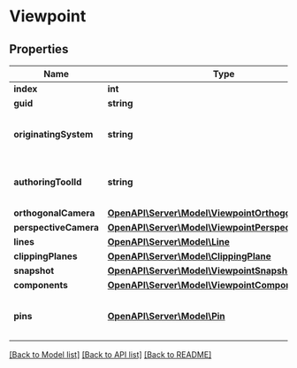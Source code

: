 # Viewpoint

## Properties
Name | Type | Description | Notes
------------ | ------------- | ------------- | -------------
**index** | **int** |  | [optional] 
**guid** | **string** |  | [optional] 
**originatingSystem** | **string** | Name of the system in which the viewpoint is originated | [optional] 
**authoringToolId** | **string** | System specific identifier of the viewpoint in the originating BIM tool | [optional] 
**orthogonalCamera** | [**OpenAPI\Server\Model\ViewpointOrthogonalCamera**](ViewpointOrthogonalCamera.md) |  | [optional] 
**perspectiveCamera** | [**OpenAPI\Server\Model\ViewpointPerspectiveCamera**](ViewpointPerspectiveCamera.md) |  | [optional] 
**lines** | [**OpenAPI\Server\Model\Line**](Line.md) |  | [optional] 
**clippingPlanes** | [**OpenAPI\Server\Model\ClippingPlane**](ClippingPlane.md) |  | [optional] 
**snapshot** | [**OpenAPI\Server\Model\ViewpointSnapshot**](ViewpointSnapshot.md) |  | [optional] 
**components** | [**OpenAPI\Server\Model\ViewpointComponents**](ViewpointComponents.md) |  | [optional] 
**pins** | [**OpenAPI\Server\Model\Pin**](Pin.md) | Non standard field. Pins (or markers/annotations) are points of interest | [optional] 

[[Back to Model list]](../README.md#documentation-for-models) [[Back to API list]](../README.md#documentation-for-api-endpoints) [[Back to README]](../README.md)


